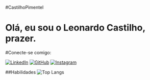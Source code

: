 #CastilhoPimentel
# Olá, eu sou o Leonardo Castilho, prazer.


#Conecte-se comigo: 

[![LinkedIn](https://img.shields.io/badge/LinkedIn-0077B5?style=for-the-badge&logo=linkedin&logoColor=white)](linkedin.com/in/leonardo-castilho-794a101a4)
[![GitHub](https://img.shields.io/badge/GitHub-100000?style=for-the-badge&logo=github&logoColor=white)](https://github.com/CastilhoPimentel)
[![Instagram](https://img.shields.io/badge/-Instagram-%23E4405F?style=for-the-badge&logo=instagram&logoColor=white)](https://www.instagram.com/leo_castilhop/)

##Habilidades
![Top Langs](https://github-readme-stats-git-masterrstaa-rickstaa.vercel.app/api/top-langs/?username=CastilhoPimentel&layout=compact&bg_color=000&border_color=30A3DC&title_color=E94D5F&text_color=FFF)



